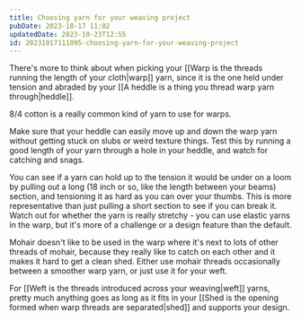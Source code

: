 ```yaml
---
title: Choosing yarn for your weaving project
pubDate: 2023-10-17 11:02
updatedDate: 2023-10-23T12:55
id: 20231017111095-choosing-yarn-for-your-weaving-project
---
```


There's more to think about when picking your [[Warp is the threads running the length of your cloth|warp]] yarn, since it is the one held under tension and abraded by your [[A heddle is a thing you thread warp yarn through|heddle]].

8/4 cotton is a really common kind of yarn to use for warps.

Make sure that your heddle can easily move up and down the warp yarn without getting stuck on slubs or weird texture things. Test this by running a good length of your yarn through a hole in your heddle, and watch for catching and snags.

You can see if a yarn can hold up to the tension it would be under on a loom by pulling out a long (18 inch or so, like the length between your beams) section, and tensioning it as hard as you can over your thumbs. This is more representative than just pulling a short section to see if you can break it. Watch out for whether the yarn is really stretchy - you can use elastic yarns in the warp, but it's more of a challenge or a design feature than the default.

Mohair doesn't like to be used in the warp where it's next to lots of other threads of mohair, because they really like to catch on each other and it makes it hard to get a clean shed. Either use mohair threads occasionally between a smoother warp yarn, or just use it for your weft.

For [[Weft is the threads introduced across your weaving|weft]] yarns, pretty much anything goes as long as it fits in your [[Shed is the opening formed when warp threads are separated|shed]] and supports your design.
